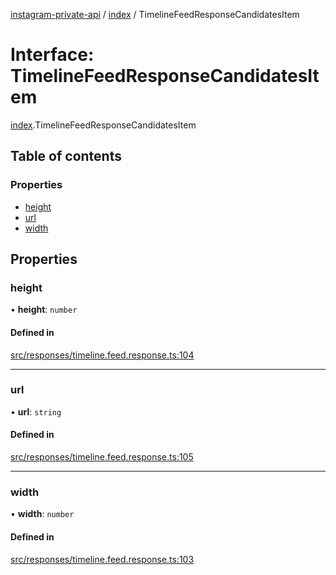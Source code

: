 [instagram-private-api](../../README.md) / [index](../../modules/index.md) / TimelineFeedResponseCandidatesItem

# Interface: TimelineFeedResponseCandidatesItem

[index](../../modules/index.md).TimelineFeedResponseCandidatesItem

## Table of contents

### Properties

- [height](TimelineFeedResponseCandidatesItem.md#height)
- [url](TimelineFeedResponseCandidatesItem.md#url)
- [width](TimelineFeedResponseCandidatesItem.md#width)

## Properties

### height

• **height**: `number`

#### Defined in

[src/responses/timeline.feed.response.ts:104](https://github.com/Nerixyz/instagram-private-api/blob/0e0721c/src/responses/timeline.feed.response.ts#L104)

___

### url

• **url**: `string`

#### Defined in

[src/responses/timeline.feed.response.ts:105](https://github.com/Nerixyz/instagram-private-api/blob/0e0721c/src/responses/timeline.feed.response.ts#L105)

___

### width

• **width**: `number`

#### Defined in

[src/responses/timeline.feed.response.ts:103](https://github.com/Nerixyz/instagram-private-api/blob/0e0721c/src/responses/timeline.feed.response.ts#L103)
